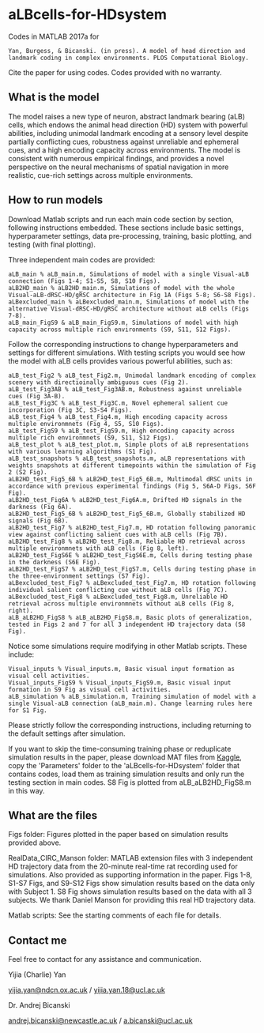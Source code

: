 # aLBcells-for-HDsystem
Codes in MATLAB 2017a for 

    Yan, Burgess, & Bicanski. (in press). A model of head direction and landmark coding in complex environments. PLOS Computational Biology.

Cite the paper for using codes. Codes provided with no warranty.

## What is the model

The model raises a new type of neuron, abstract landmark bearing (aLB) cells, which endows the animal head direction (HD) system with powerful abilities, including unimodal landmark encoding at a sensory level despite partially conflicting cues, robustness against unreliable and ephemeral cues, and a high encoding capacity across environments. The model is consistent with numerous empirical findings, and provides a novel perspective on the neural mechanisms of spatial navigation in more realistic, cue-rich settings across multiple environments. 

## How to run models
Download Matlab scripts and run each main code section by section, following instructions embedded. These sections include basic settings, hyperparameter settings, data pre-processing, training, basic plotting, and testing (with final plotting).

Three independent main codes are provided:

    aLB_main % aLB_main.m, Simulations of model with a single Visual-aLB connection (Figs 1-4; S1-S5, S8, S10 Figs).
    aLB2HD_main % aLB2HD_main.m, Simulations of model with the whole Visual-aLB-dRSC-HD/gRSC architecture in Fig 1A (Figs 5-8; S6-S8 Figs).
    aLBexcluded_main % aLBexcluded_main.m, Simulations of model with the alternative Visual-dRSC-HD/gRSC architecture without aLB cells (Figs 7-8).
    aLB_main_FigS9 & aLB_main_FigS9.m, Simulations of model with high capacity across multiple rich environments (S9, S11, S12 Figs).

Follow the corresponding instructions to change hyperparameters and settings for different simulations. With testing scripts you would see how the model with aLB cells provides various powerful abilities, such as:

    aLB_test_Fig2 % aLB_test_Fig2.m, Unimodal landmark encoding of complex scenery with directioinally ambiguous cues (Fig 2).
    aLB_test_Fig3AB % aLB_test_Fig3AB.m, Robustness against unreliable cues (Fig 3A-B).
    aLB_test_Fig3C % aLB_test_Fig3C.m, Novel ephemeral salient cue incorporation (Fig 3C, S3-S4 Figs).
    aLB_test_Fig4 % aLB_test_Fig4.m, High encoding capacity across multiple environmnets (Fig 4, S5, S10 Figs).
    aLB_test_FigS9 % aLB_test_FigS9.m, High encoding capacity across multiple rich environmnets (S9, S11, S12 Figs).
    aLB_test_plot % aLB_test_plot.m, Simple plots of aLB representations with various learning algorithms (S1 Fig).
    aLB_test_snapshots % aLB_test_snapshots.m, aLB representations with weights snapshots at different timepoints within the simulation of Fig 2 (S2 Fig).
    aLB2HD_test_Fig5_6B % aLB2HD_test_Fig5_6B.m, Multimodal dRSC units in accordance with previous experimental findings (Fig 5, S6A-D Figs, S6F Fig).
    aLB2HD_test_Fig6A % aLB2HD_test_Fig6A.m, Drifted HD signals in the darkness (Fig 6A).
    aLB2HD_test_Fig5_6B % aLB2HD_test_Fig5_6B.m, Globally stabilized HD signals (Fig 6B).
    aLB2HD_test_Fig7 % aLB2HD_test_Fig7.m, HD rotation following panoramic view against conflicting salient cues with aLB cells (Fig 7B).
    aLB2HD_test_Fig8 % aLB2HD_test_Fig8.m, Reliable HD retrieval across multiple environmnets with aLB cells (Fig 8, left).
    aLB2HD_test_FigS6E % aLB2HD_test_FigS6E.m, Cells during testing phase in the darkness (S6E Fig).
    aLB2HD_test_FigS7 % aLB2HD_test_FigS7.m, Cells during testing phase in the three-environment settings (S7 Fig).
    aLBexcluded_test_Fig7 % aLBexcluded_test_Fig7.m, HD rotation following individual salient conflicting cue without aLB cells (Fig 7C).
    aLBexcluded_test_Fig8 % aLBexcluded_test_Fig8.m, Unreliable HD retrieval across multiple environmnets without aLB cells (Fig 8, right).
    aLB_aLB2HD_FigS8 % aLB_aLB2HD_FigS8.m, Basic plots of generalization, tested in Figs 2 and 7 for all 3 independent HD trajectory data (S8 Fig).

Notice some simulations require modifying in other Matlab scripts. These include:

    Visual_inputs % Visual_inputs.m, Basic visual input formation as visual cell activities.
    Visual_inputs_FigS9 % Visual_inputs_FigS9.m, Basic visual input formation in S9 Fig as visual cell activities.
    aLB_simulation % aLB_simulation.m, Training simulation of model with a single Visual-aLB connection (aLB_main.m). Change learning rules here for S1 Fig.
    
Please strictly follow the corresponding instructions, including returning to the default settings after simulation.

If you want to skip the time-consuming training phase or reduplicate simulation results in the paper, please download MAT files from [Kaggle](https://kaggle.com/chronowanderer/albcells-for-hdsystem-simulation-results), copy the 'Parameters' folder to the 'aLBcells-for-HDsystem' folder that contains codes, load them as training simulation results and only run the testing section in main codes. S8 Fig is plotted from aLB_aLB2HD_FigS8.m in this way.

## What are the files
Figs folder: Figures plotted in the paper based on simulation results provided above.

RealData_CIRC_Manson folder: MATLAB extension files with 3 independent HD trajectory data from the 20-minute real-time rat recording used for simulations. Also provided as supporting information in the paper. Figs 1-8, S1-S7 Figs, and S9-S12 Figs show simulation results based on the data only with Subject 1. S8 Fig shows simulation results based on the data with all 3 subjects. We thank Daniel Manson for providing this real HD trajectory data.

Matlab scripts: See the starting comments of each file for details.

## Contact me
Feel free to contact for any assistance and communication.

Yijia (Charlie) Yan

yijia.yan@ndcn.ox.ac.uk / yijia.yan.18@ucl.ac.uk


Dr. Andrej Bicanski

andrej.bicanski@newcastle.ac.uk / a.bicanski@ucl.ac.uk

